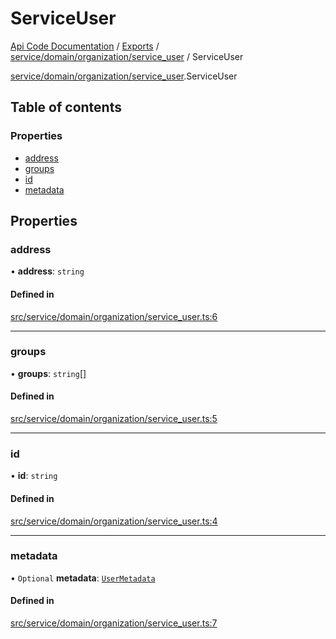 # ServiceUser
 
[Api Code Documentation](../README.md) / [Exports](../modules.md) / [service/domain/organization/service\_user](../modules/service_domain_organization_service_user.md) / ServiceUser

[service/domain/organization/service\_user](../modules/service_domain_organization_service_user.md).ServiceUser

## Table of contents

### Properties

- [address](service_domain_organization_service_user.ServiceUser.md#address)
- [groups](service_domain_organization_service_user.ServiceUser.md#groups)
- [id](service_domain_organization_service_user.ServiceUser.md#id)
- [metadata](service_domain_organization_service_user.ServiceUser.md#metadata)

## Properties

### address

• **address**: `string`

#### Defined in

[src/service/domain/organization/service_user.ts:6](https://github.com/openkfw/TruBudget/blob/2e43ea7/api/src/service/domain/organization/service_user.ts#L6)

___

### groups

• **groups**: `string`[]

#### Defined in

[src/service/domain/organization/service_user.ts:5](https://github.com/openkfw/TruBudget/blob/2e43ea7/api/src/service/domain/organization/service_user.ts#L5)

___

### id

• **id**: `string`

#### Defined in

[src/service/domain/organization/service_user.ts:4](https://github.com/openkfw/TruBudget/blob/2e43ea7/api/src/service/domain/organization/service_user.ts#L4)

___

### metadata

• `Optional` **metadata**: [`UserMetadata`](../modules/service_domain_metadata.md#usermetadata)

#### Defined in

[src/service/domain/organization/service_user.ts:7](https://github.com/openkfw/TruBudget/blob/2e43ea7/api/src/service/domain/organization/service_user.ts#L7)
